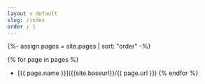 ```yaml
---
layout : default
slug: /index
order : 1
---
```


 
{%- assign pages = site.pages | sort: "order"  -%}
 
{% for page in pages %}
- [{{ page.name }}]({{site.baseurl}}/{{ page.url }})
{% endfor %}  
 